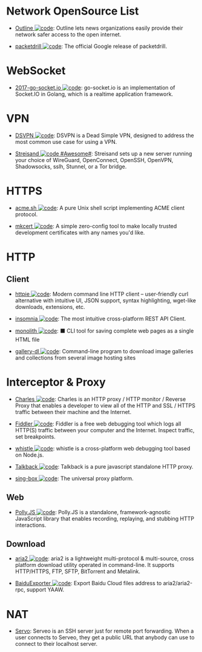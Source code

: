 # Network OpenSource List

- [Outline ![code](https://martrix-usa.oss-accelerate.aliyuncs.com/logo/code.svg)](http://getoutline.org/en/home): Outline lets news organizations easily provide their network safer access to the open internet.

- [packetdrill ![code](https://martrix-usa.oss-accelerate.aliyuncs.com/logo/code.svg)](https://github.com/google/packetdrill): The official Google release of packetdrill.

# WebSocket

- [2017-go-socket.io ![code](https://martrix-usa.oss-accelerate.aliyuncs.com/logo/code.svg)](https://github.com/googollee/go-socket.io): go-socket.io is an implementation of Socket.IO in Golang, which is a realtime application framework.

# VPN

- [DSVPN ![code](https://martrix-usa.oss-accelerate.aliyuncs.com/logo/code.svg)](https://github.com/jedisct1/dsvpn): DSVPN is a Dead Simple VPN, designed to address the most common use case for using a VPN.

- [Streisand ![code](https://martrix-usa.oss-accelerate.aliyuncs.com/logo/code.svg) #Awesome#](https://github.com/StreisandEffect/streisand): Streisand sets up a new server running your choice of WireGuard, OpenConnect, OpenSSH, OpenVPN, Shadowsocks, sslh, Stunnel, or a Tor bridge.

# HTTPS

- [acme.sh ![code](https://martrix-usa.oss-accelerate.aliyuncs.com/logo/code.svg)](https://github.com/Neilpang/acme.sh): A pure Unix shell script implementing ACME client protocol.

- [mkcert ![code](https://martrix-usa.oss-accelerate.aliyuncs.com/logo/code.svg)](https://github.com/FiloSottile/mkcert): A simple zero-config tool to make locally trusted development certificates with any names you'd like.

# HTTP

## Client

- [httpie ![code](https://martrix-usa.oss-accelerate.aliyuncs.com/logo/code.svg)](https://github.com/jakubroztocil/httpie): Modern command line HTTP client – user-friendly curl alternative with intuitive UI, JSON support, syntax highlighting, wget-like downloads, extensions, etc.

- [insomnia ![code](https://martrix-usa.oss-accelerate.aliyuncs.com/logo/code.svg)](https://github.com/getinsomnia/insomnia): The most intuitive cross-platform REST API Client.

- [monolith ![code](https://martrix-usa.oss-accelerate.aliyuncs.com/logo/code.svg)](https://github.com/Y2Z/monolith): ⬛️ CLI tool for saving complete web pages as a single HTML file

- [gallery-dl ![code](https://martrix-usa.oss-accelerate.aliyuncs.com/logo/code.svg)](https://github.com/mikf/gallery-dl): Command-line program to download image galleries and collections from several image hosting sites

# Interceptor & Proxy

- [Charles ![code](https://martrix-usa.oss-accelerate.aliyuncs.com/logo/code.svg)](https://www.charlesproxy.com/): Charles is an HTTP proxy / HTTP monitor / Reverse Proxy that enables a developer to view all of the HTTP and SSL / HTTPS traffic between their machine and the Internet.

- [Fiddler ![code](https://martrix-usa.oss-accelerate.aliyuncs.com/logo/code.svg)](https://www.telerik.com/fiddler): Fiddler is a free web debugging tool which logs all HTTP(S) traffic between your computer and the Internet. Inspect traffic, set breakpoints.

- [whistle ![code](https://martrix-usa.oss-accelerate.aliyuncs.com/logo/code.svg)](https://github.com/avwo/whistle): whistle is a cross-platform web debugging tool based on Node.js.

- [Talkback ![code](https://martrix-usa.oss-accelerate.aliyuncs.com/logo/code.svg)](https://github.com/ijpiantanida/talkback/): Talkback is a pure javascript standalone HTTP proxy.

- [sing-box ![code](https://martrix-usa.oss-accelerate.aliyuncs.com/logo/code.svg)](https://github.com/SagerNet/sing-box): The universal proxy platform.

## Web

- [Polly.JS ![code](https://martrix-usa.oss-accelerate.aliyuncs.com/logo/code.svg)](https://github.com/Netflix/pollyjs): Polly.JS is a standalone, framework-agnostic JavaScript library that enables recording, replaying, and stubbing HTTP interactions.

## Download

- [aria2 ![code](https://martrix-usa.oss-accelerate.aliyuncs.com/logo/code.svg)](https://github.com/aria2/aria2): aria2 is a lightweight multi-protocol & multi-source, cross platform download utility operated in command-line. It supports HTTP/HTTPS, FTP, SFTP, BitTorrent and Metalink.

- [BaiduExporter ![code](https://martrix-usa.oss-accelerate.aliyuncs.com/logo/code.svg)](https://github.com/acgotaku/BaiduExporter): Export Baidu Cloud files address to aria2/aria2-rpc, support YAAW.

# NAT

- [Servo](https://serveo.net): Serveo is an SSH server just for remote port forwarding. When a user connects to Serveo, they get a public URL that anybody can use to connect to their localhost server.
